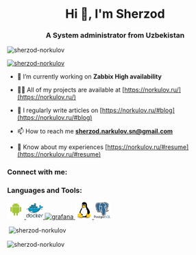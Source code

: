 <h1 align="center">Hi 👋, I'm Sherzod</h1>
<h3 align="center">A System administrator from Uzbekistan</h3>

<p align="left"> <img src="https://komarev.com/ghpvc/?username=sherzod-norkulov&label=Profile%20views&color=0e75b6&style=flat-square" alt="sherzod-norkulov" /> </p>

<p align="left"> <a href="https://github.com/ryo-ma/github-profile-trophy"><img src="https://github-profile-trophy.vercel.app/?username=sherzod-norkulov" alt="sherzod-norkulov" /></a> </p>

- 🔭 I’m currently working on **Zabbix High availability**

- 👨‍💻 All of my projects are available at [https://norkulov.ru/](https://norkulov.ru/)

- 📝 I regularly write articles on [https://norkulov.ru/#blog](https://norkulov.ru/#blog)

- 📫 How to reach me **sherzod.narkulov.sn@gmail.com**

- 📄 Know about my experiences [https://norkulov.ru/#resume](https://norkulov.ru/#resume)

<h3 align="left">Connect with me:</h3>
<p align="left">
</p>

<h3 align="left">Languages and Tools:</h3>
<p align="left"> <a href="https://developer.android.com" target="_blank" rel="noreferrer"> <img src="https://raw.githubusercontent.com/devicons/devicon/master/icons/android/android-original-wordmark.svg" alt="android" width="40" height="40"/> </a> <a href="https://www.docker.com/" target="_blank" rel="noreferrer"> <img src="https://raw.githubusercontent.com/devicons/devicon/master/icons/docker/docker-original-wordmark.svg" alt="docker" width="40" height="40"/> </a> <a href="https://grafana.com" target="_blank" rel="noreferrer"> <img src="https://www.vectorlogo.zone/logos/grafana/grafana-icon.svg" alt="grafana" width="40" height="40"/> </a> <a href="https://www.linux.org/" target="_blank" rel="noreferrer"> <img src="https://raw.githubusercontent.com/devicons/devicon/master/icons/linux/linux-original.svg" alt="linux" width="40" height="40"/> </a> <a href="https://www.postgresql.org" target="_blank" rel="noreferrer"> <img src="https://raw.githubusercontent.com/devicons/devicon/master/icons/postgresql/postgresql-original-wordmark.svg" alt="postgresql" width="40" height="40"/> </a> </p>

<p>&nbsp;<img align="center" src="https://github-readme-stats.vercel.app/api?username=sherzod-norkulov&show_icons=true&theme=dracula&locale=en" alt="sherzod-norkulov" /></p>

<p><img align="center" src="https://github-readme-streak-stats.herokuapp.com/?user=sherzod-norkulov&" alt="sherzod-norkulov" /></p>
